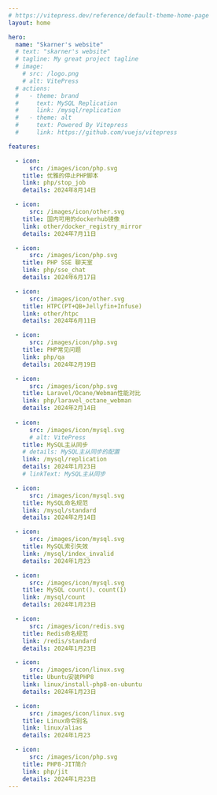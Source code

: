 ```yaml
---
# https://vitepress.dev/reference/default-theme-home-page
layout: home

hero:
  name: "Skarner's website"
  # text: "skarner's website"
  # tagline: My great project tagline
  # image:
    # src: /logo.png
    # alt: VitePress
  # actions:
  #   - theme: brand
  #     text: MySQL Replication
  #     link: /mysql/replication
  #   - theme: alt
  #     text: Powered By Vitepress
  #     link: https://github.com/vuejs/vitepress

features:

  - icon:
      src: /images/icon/php.svg
    title: 优雅的停止PHP脚本
    link: php/stop_job
    details: 2024年8月14日

  - icon:
      src: /images/icon/other.svg
    title: 国内可用的dockerhub镜像
    link: other/docker_registry_mirror
    details: 2024年7月11日

  - icon:
      src: /images/icon/php.svg
    title: PHP SSE 聊天室
    link: php/sse_chat
    details: 2024年6月17日

  - icon:
      src: /images/icon/other.svg
    title: HTPC(PT+QB+Jellyfin+Infuse)
    link: other/htpc
    details: 2024年6月11日

  - icon:
      src: /images/icon/php.svg
    title: PHP常见问题
    link: php/qa
    details: 2024年2月19日

  - icon:
      src: /images/icon/php.svg
    title: Laravel/Ocane/Webman性能对比
    link: php/laravel_octane_webman
    details: 2024年2月14日
  
  - icon:
      src: /images/icon/mysql.svg
      # alt: VitePress
    title: MySQL主从同步
    # details: MySQL主从同步的配置
    link: /mysql/replication
    details: 2024年1月23日
    # linkText: MySQL主从同步

  - icon:
      src: /images/icon/mysql.svg
    title: MySQL命名规范
    link: /mysql/standard
    details: 2024年2月14日

  - icon:
      src: /images/icon/mysql.svg
    title: MySQL索引失效
    link: /mysql/index_invalid
    details: 2024年1月23

  - icon:
      src: /images/icon/mysql.svg
    title: MySQL count()、count(1)
    link: /mysql/count
    details: 2024年1月23日

  - icon:
      src: /images/icon/redis.svg
    title: Redis命名规范
    link: /redis/standard
    details: 2024年1月23日

  - icon:
      src: /images/icon/linux.svg
    title: Ubuntu安装PHP8
    link: linux/install-php8-on-ubuntu
    details: 2024年1月23日

  - icon:
      src: /images/icon/linux.svg
    title: Linux命令别名
    link: linux/alias
    details: 2024年1月23

  - icon:
      src: /images/icon/php.svg
    title: PHP8-JIT简介
    link: php/jit
    details: 2024年1月23日
---
```

